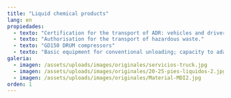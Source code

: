 ```yaml
---
title: "Liquid chemical products"
lang: en
propiedades:
  - texto: "Certification for the transport of ADR: vehicles and drivers."
  - texto: "Authorisation for the transport of hazardous waste."
  - texto: "GD150 DRUM compressors"
  - texto: "Basic equipment for conventional unloading; capacity to adapt to the demands of specific unloading."
galeria:
  - imagen: /assets/uploads/images/originales/servicios-truck.jpg
  - imagen: /assets/uploads/images/originales/20-25-pies-liquidos-2.jpg
  - imagen: /assets/uploads/images/originales/Material-MDI2.jpg
orden: 1
---
```

